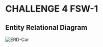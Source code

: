 # CHALLENGE 4 FSW-1 

## Entity Relational Diagram 

![ERD-Car](https://user-images.githubusercontent.com/103285721/232508690-d27cd5b8-9cce-4a4a-9196-88eb7a53b82e.jpeg)

